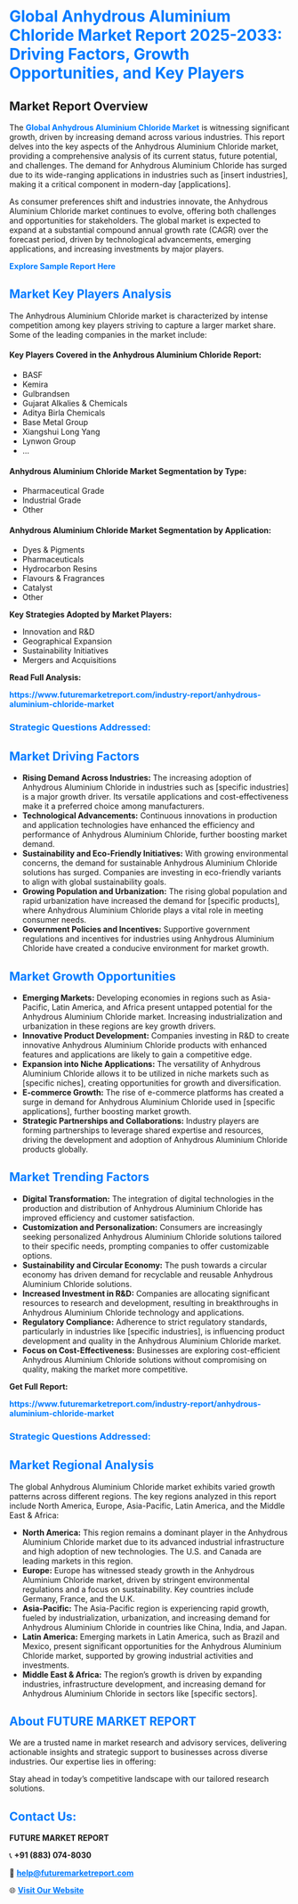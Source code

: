 <h1 style="color: #007BFF;">Global Anhydrous Aluminium Chloride Market Report 2025-2033: Driving Factors, Growth Opportunities, and Key Players</h1>

<section id="overview">
<h2>Market Report Overview</h2>
<p>The <a href="https://www.futuremarketreport.com/industry-report/anhydrous-aluminium-chloride-market" style="color: #007BFF; text-decoration: none;"><strong>Global Anhydrous Aluminium Chloride Market</strong></a> is witnessing significant growth, driven by increasing demand across various industries. This report delves into the key aspects of the Anhydrous Aluminium Chloride market, providing a comprehensive analysis of its current status, future potential, and challenges. The demand for Anhydrous Aluminium Chloride has surged due to its wide-ranging applications in industries such as [insert industries], making it a critical component in modern-day [applications].</p>
<p>As consumer preferences shift and industries innovate, the Anhydrous Aluminium Chloride market continues to evolve, offering both challenges and opportunities for stakeholders. The global market is expected to expand at a substantial compound annual growth rate (CAGR) over the forecast period, driven by technological advancements, emerging applications, and increasing investments by major players.</p>
</section>

<section id="overview">
<p><a href="https://www.futuremarketreport.com/request-sample/reportId=103349" style="color: #007BFF; text-decoration: none;"><strong>Explore Sample Report Here</strong></a></p>
</section>

<section id="key-players">
<h2 style="color: #007BFF;">Market Key Players Analysis</h2>
<p>The Anhydrous Aluminium Chloride market is characterized by intense competition among key players striving to capture a larger market share. Some of the leading companies in the market include:</p>
<h4>Key Players Covered in the Anhydrous Aluminium Chloride Report:</h4>
<ul><li>BASF</li><li>Kemira</li><li>Gulbrandsen</li><li>Gujarat Alkalies &amp; Chemicals</li><li>Aditya Birla Chemicals</li><li>Base Metal Group</li><li>Xiangshui Long Yang</li><li>Lynwon Group</li><li>...</li></ul>
<h4>Anhydrous Aluminium Chloride Market Segmentation by Type:</h4>
<ul><li>Pharmaceutical Grade</li><li>Industrial Grade</li><li>Other</li></ul>

<h4>Anhydrous Aluminium Chloride Market Segmentation by Application:</h4>
<ul><li>Dyes &amp; Pigments</li><li>Pharmaceuticals</li><li>Hydrocarbon Resins</li><li>Flavours &amp; Fragrances</li><li>Catalyst</li><li>Other</li></ul>
<p><strong>Key Strategies Adopted by Market Players:</strong></p>
<ul>
<li>Innovation and R&D</li>
<li>Geographical Expansion</li>
<li>Sustainability Initiatives</li>
<li>Mergers and Acquisitions</li>
</ul>
</section>

<section>
<p><strong>Read Full Analysis: </strong></p><a href="https://www.futuremarketreport.com/industry-report/anhydrous-aluminium-chloride-market" style="color: #007BFF; text-decoration: none;"><strong>https://www.futuremarketreport.com/industry-report/anhydrous-aluminium-chloride-market</strong></a>
<h3 style="color: #007BFF;">Strategic Questions Addressed:</h3>
</section>

<section id="driving-factors">
<h2 style="color: #007BFF;">Market Driving Factors</h2>
<ul>
<li><strong>Rising Demand Across Industries:</strong> The increasing adoption of Anhydrous Aluminium Chloride in industries such as [specific industries] is a major growth driver. Its versatile applications and cost-effectiveness make it a preferred choice among manufacturers.</li>
<li><strong>Technological Advancements:</strong> Continuous innovations in production and application technologies have enhanced the efficiency and performance of Anhydrous Aluminium Chloride, further boosting market demand.</li>
<li><strong>Sustainability and Eco-Friendly Initiatives:</strong> With growing environmental concerns, the demand for sustainable Anhydrous Aluminium Chloride solutions has surged. Companies are investing in eco-friendly variants to align with global sustainability goals.</li>
<li><strong>Growing Population and Urbanization:</strong> The rising global population and rapid urbanization have increased the demand for [specific products], where Anhydrous Aluminium Chloride plays a vital role in meeting consumer needs.</li>
<li><strong>Government Policies and Incentives:</strong> Supportive government regulations and incentives for industries using Anhydrous Aluminium Chloride have created a conducive environment for market growth.</li>
</ul>
</section>

<section id="growth-opportunities">
<h2 style="color: #007BFF;">Market Growth Opportunities</h2>
<ul>
<li><strong>Emerging Markets:</strong> Developing economies in regions such as Asia-Pacific, Latin America, and Africa present untapped potential for the Anhydrous Aluminium Chloride market. Increasing industrialization and urbanization in these regions are key growth drivers.</li>
<li><strong>Innovative Product Development:</strong> Companies investing in R&D to create innovative Anhydrous Aluminium Chloride products with enhanced features and applications are likely to gain a competitive edge.</li>
<li><strong>Expansion into Niche Applications:</strong> The versatility of Anhydrous Aluminium Chloride allows it to be utilized in niche markets such as [specific niches], creating opportunities for growth and diversification.</li>
<li><strong>E-commerce Growth:</strong> The rise of e-commerce platforms has created a surge in demand for Anhydrous Aluminium Chloride used in [specific applications], further boosting market growth.</li>
<li><strong>Strategic Partnerships and Collaborations:</strong> Industry players are forming partnerships to leverage shared expertise and resources, driving the development and adoption of Anhydrous Aluminium Chloride products globally.</li>
</ul>
</section>

<section id="trending-factors">
<h2 style="color: #007BFF;">Market Trending Factors</h2>
<ul>
<li><strong>Digital Transformation:</strong> The integration of digital technologies in the production and distribution of Anhydrous Aluminium Chloride has improved efficiency and customer satisfaction.</li>
<li><strong>Customization and Personalization:</strong> Consumers are increasingly seeking personalized Anhydrous Aluminium Chloride solutions tailored to their specific needs, prompting companies to offer customizable options.</li>
<li><strong>Sustainability and Circular Economy:</strong> The push towards a circular economy has driven demand for recyclable and reusable Anhydrous Aluminium Chloride solutions.</li>
<li><strong>Increased Investment in R&D:</strong> Companies are allocating significant resources to research and development, resulting in breakthroughs in Anhydrous Aluminium Chloride technology and applications.</li>
<li><strong>Regulatory Compliance:</strong> Adherence to strict regulatory standards, particularly in industries like [specific industries], is influencing product development and quality in the Anhydrous Aluminium Chloride market.</li>
<li><strong>Focus on Cost-Effectiveness:</strong> Businesses are exploring cost-efficient Anhydrous Aluminium Chloride solutions without compromising on quality, making the market more competitive.</li>
</ul>
</section>

<section>
<p><strong>Get Full Report: </strong></p><a href="https://www.futuremarketreport.com/industry-report/anhydrous-aluminium-chloride-market" style="color: #007BFF; text-decoration: none;"><strong>https://www.futuremarketreport.com/industry-report/anhydrous-aluminium-chloride-market</strong></a>
<h3 style="color: #007BFF;">Strategic Questions Addressed:</h3>
</section>


<section id="regional-analysis">
<h2 style="color: #007BFF;">Market Regional Analysis</h2>
<p>The global Anhydrous Aluminium Chloride market exhibits varied growth patterns across different regions. The key regions analyzed in this report include North America, Europe, Asia-Pacific, Latin America, and the Middle East & Africa:</p>
<ul>
<li><strong>North America:</strong> This region remains a dominant player in the Anhydrous Aluminium Chloride market due to its advanced industrial infrastructure and high adoption of new technologies. The U.S. and Canada are leading markets in this region.</li>
<li><strong>Europe:</strong> Europe has witnessed steady growth in the Anhydrous Aluminium Chloride market, driven by stringent environmental regulations and a focus on sustainability. Key countries include Germany, France, and the U.K.</li>
<li><strong>Asia-Pacific:</strong> The Asia-Pacific region is experiencing rapid growth, fueled by industrialization, urbanization, and increasing demand for Anhydrous Aluminium Chloride in countries like China, India, and Japan.</li>
<li><strong>Latin America:</strong> Emerging markets in Latin America, such as Brazil and Mexico, present significant opportunities for the Anhydrous Aluminium Chloride market, supported by growing industrial activities and investments.</li>
<li><strong>Middle East & Africa:</strong> The region’s growth is driven by expanding industries, infrastructure development, and increasing demand for Anhydrous Aluminium Chloride in sectors like [specific sectors].</li>
</ul>
</section>

<footer>
<h2 style="color: #007BFF;">About FUTURE MARKET REPORT</h2>
<p>We are a trusted name in market research and advisory services, delivering actionable insights and strategic support to businesses across diverse industries. Our expertise lies in offering:</p>

<p>Stay ahead in today’s competitive landscape with our tailored research solutions.</p>

<h2 style="color: #007BFF;">Contact Us:</h2>
<p><strong>FUTURE MARKET REPORT</strong></p>
<p>📞 <strong>+91 (883) 074-8030</strong></p>
<p>📧 <strong><a href="mailto:help@futuremarketreport.com" style="color: #007BFF;">help@futuremarketreport.com</a></strong></p>
<p>🌐 <strong><a href="https://www.futuremarketreport.com/" style="color: #007BFF;">Visit Our Website</a></strong></p>
</footer>